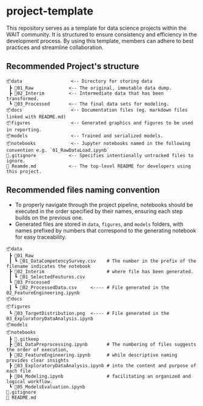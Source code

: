 # project-template

This repository serves as a template for data science projects within the WAIT community. It is structured to ensure consistency and efficiency in the development process. By using this template, members can adhere to best practices and streamline collaboration.

## Recommended Project's structure

```
📦data                  <-- Directory for storing data
 ┣ 📂01_Raw             <-- The original, immutable data dump.
 ┣ 📂02_Interim         <-- Intermediate data that has been transformed.
 ┗ 📂03_Processed       <-- The final data sets for modeling.
📦docs                  <-- Documentation files (eg. markdown files linked with README.md)
📦figures               <-- Generated graphics and figures to be used in reporting.
📦models                <-- Trained and serialized models.
📦notebooks             <-- Jupyter notebooks named in the following convention e.g. `01_RawDataLoad.ipynb`
📜.gitignore            <-- Specifies intentionally untracked files to ignore.
📜 Reamde.md            <-- The top-level README for developers using this project.

```

## Recommended files naming convention

- To properly navigate through the project pipeline, notebooks should be executed in the order specified by their names, ensuring each step builds on the previous one.
- Generated files are stored in `data`, `figures`, and `models` folders, with names prefixed by numbers that correspond to the generating notebook for easy traceability.

```
📦data
 ┣ 📂01_Raw
 ┃ ┗ 📜01_DataCompetencySurvey.csv    # The number in the prefix of the filename indicates the notebook
 ┣ 📂02_Interim                       # where file has been generated.
 ┃ ┗ 📜01_SelectedFeutures.csv          
 ┗ 📂03_Processed
 ┃ ┗ 📜02_ProcessedData.csv     <---- # File generated in the 02_FeatureEngineering.ipynb         
📦docs                   
📦figures
 ┗ 📜03_TargetDistribution.png  <---- # File generated in the 03_ExploratoryDataAnalysis.ipynb
📦models                
📦notebooks
 ┣ 📜.gitkeep
 ┣ 📜01_DataPreprocessing.ipynb       # The numbering of files suggests the order of execution,
 ┣ 📜02_FeatureEngineering.ipynb      # while descriptive naming provides clear insights       
 ┣ 📜03_ExploratoryDataAnalysis.ipynb # into the content and purpose of each file
 ┣ 📜04_Modeling.ipynb                # facilitating an organized and logical workflow.
 ┗ 📜05_ModelsEvaluation.ipynb
📜.gitignore            
📜 README.md            
```
